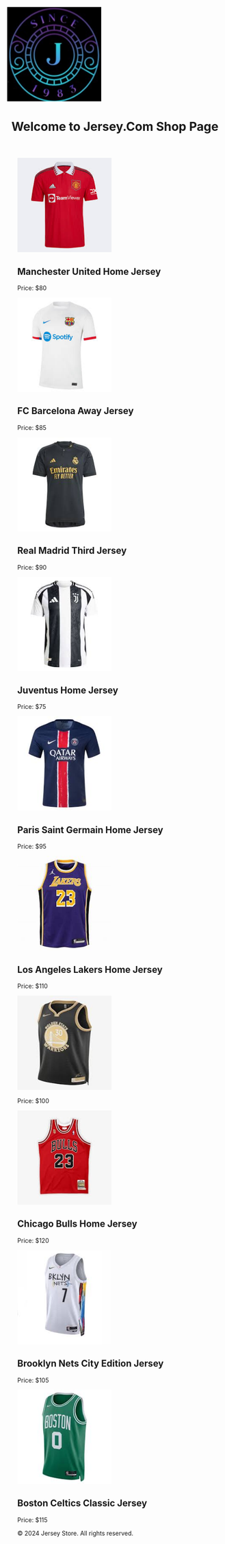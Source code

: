 <!DOCTYPE html>
<html lang="en">
  <head>
    <meta charset="UTF-8">
    <meta name="viewport"
      content="width=device-width
       initial-scale=1.0">
    <title>Jersey.Com Homepage</title>
            <img src="Jersey Logo.jpg" width="220" height="220"/>
    <link rel="stylesheet" href="styles.css">
  </head>
  <body>
    <header>
      <h1>Welcome to Jersey.Com Shop Page</h1>
    </header>
    <nav>
      <ul>
 <div class="container">
 <div class="jersey">
 <img src="Manchester United Home Jersey.jpg" width="220" height="220" center>
 <h2>Manchester United Home Jersey</h2>
 <p>Price: $80</p>
 </div>
 <div class="jersey">
 <img src="FC Barcelona Away Jersey.jpg" width="220" height="220" center>
 <h2>FC Barcelona Away Jersey</h2>
 <p>Price: $85</p>
 </div>
 <div class="jersey">
 <img src="Real Madrid Third Jersey.jpg" width="220" height="220" center>
 <h2>Real Madrid Third Jersey</h2>
 <p>Price: $90</p>
 </div
 <div class="jersey">
 <img src="Juventus Home Jersey.jpg" width="220" height="220" center>
 <h2>Juventus Home Jersey</h2>
 <p>Price: $75</p>
 </div>
 <div class="jersey">
 <img src="Paris Saint Germain Home Jersey.jpg" width="220" height="220" center>
 <h2>Paris Saint Germain Home Jersey</h2>
 <p>Price: $95</p>
 </div>
 <div class="jersey">
 <img src="Los Angeles Lakers Home Jersey.jpg" width="220" height="220" center>
 <h2>Los Angeles Lakers Home Jersey</h2>
 <p>Price: $110</p>
 </div>
 <div class="jersey">
 <img src="Golden State Warriors Away Jersey.jpg" width="220" height="220" center>
 <p>Price: $100</p>
 </div>
 <div class="jersey">
 <img src="Classic Red Jersey.jpg" width="220" height="220" center>
 <h2>Chicago Bulls Home Jersey</h2>
 <p>Price: $120</p>
 </div>
 <div class="jersey">
 <img src="Brooklyn Nets City Edition Jersey.jpg" width="220" height="220" center>
 <h2>Brooklyn Nets City Edition Jersey</h2>
 <p>Price: $105</p>
 </div>
 <div class="jersey">
 <img src="Boston Celtics Classic Jersey.jpg" width="220" height="220" center>
 <h2>Boston Celtics Classic Jersey</h2>
 <p>Price: $115</p>
 </div>
 <footer>
 <p>&copy; 2024 Jersey Store. All rights reserved.</p>
 </footer>
 </body>
 </html>				
